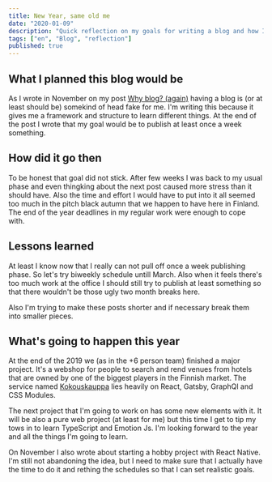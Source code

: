 ```yaml
---
title: New Year, same old me
date: "2020-01-09"
description: "Quick reflection on my goals for writing a blog and how I managed"
tags: ["en", "Blog", "reflection"]
published: true
---
```


## What I planned this blog would be

As I wrote in November on my post <a href="https://www.mikkometso.com/why-blog/" target="_blank">Why blog? (again)</a> having a blog is (or at least should be) somekind of head fake for me. I'm writing this because it gives me a framework and structure to learn different things. At the end of the post I wrote that my goal would be to publish at least once a week something. 

## How did it go then

To be honest that goal did not stick. After few weeks I was back to my usual phase and even thingking about the next post caused more stress than it should have. Also the time and effort I would have to put into it all seemed too much in the pitch black autumn that we happen to have here in Finland. The end of the year deadlines in my regular work were enough to cope with. 

## Lessons learned

At least I know now that I really can not pull off once a week publishing phase. So let's try biweekly schedule untill March. Also when it feels there's too much work at the office I should still try to publish at least something so that there wouldn't be those ugly two month breaks here. 

Also I'm trying to make these posts shorter and if necessary break them into smaller pieces. 

## What's going to happen this year 

At the end of the 2019 we (as in the +6 person team) finished a major project. It's a webshop for people to search and rend venues from hotels that are owned by one of the biggest players in the Finnish market. The service named <a href="https://kokous.sokoshotels.fi/" target="_blank">Kokouskauppa</a> lies heavily on React, Gatsby, GraphQl and CSS Modules.

The next project that I'm going to work on has some new elements with it. It will be also a pure web project (at least for me) but this time I get to tip my tows in to learn TypeScript and Emotion Js. I'm looking forward to the year and all the things I'm going to learn. 

On November I also wrote about starting a hobby project with React Native. I'm still not abandoning the idea, but I need to make sure that I actually have the time to do it and rething the schedules so that I can set realistic goals. 